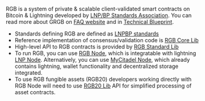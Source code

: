 RGB is a system of private & scalable client-validated smart contracts on Bitcoin & Lightning developed 
by [LNP/BP Standards Association](https://lnp-bp/org). You can read more about GRGB on 
[FAQ website](https://rgbfaq.com) and in [Technical Blueprint](https://rgb.network).

- Standards defining RGB are defined as [LNPBP standards](https://github.com/LNP-BP/LNPBPs)
- Reference implementation of consensus/validation code is [RGB Core Lib](/RGB-WG/rgb-core)
- High-level API to RGB contracts is provided by [RGB Standard Lib](/RGB-WG/rgb-std)
- To run RGB, you can use [RGB Node](/RGB-WG/rgb-node), which is integratable with lightning
  [LNP Node](/LNP-WG/lnp-node). Alternatively, you can use [MyCitadel Node](/mycitadel/mycitadel-node),
  which already contains lightning, wallet functionality and decentralized storage integrated.
- To use RGB fungible assets (RGB20) developers working directly with RGB Node will need to
  use [RGB20 Lib](/RGB-WG/rust-rgb20) API for simplified processing of asset contracts.
